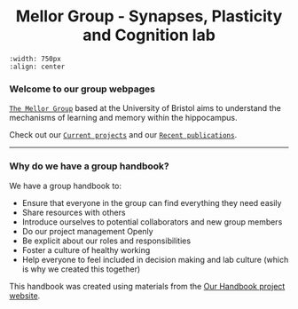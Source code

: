 # <center> Mellor Group - Synapses, Plasticity and Cognition lab </center>

```{image} img/Lab_photo_2022.jpeg
:width: 750px
:align: center
```

### Welcome to our group webpages

[`The Mellor Group`](our-team/current-members) based at the University of Bristol aims to understand the mechanisms of learning and memory within the hippocampus. 

Check out our [`Current projects`](projects/index) and our [`Recent publications`](publications).


---

### Why do we have a group handbook?

We have a group handbook to:
- Ensure that everyone in the group can find everything they need easily 
- Share resources with others 
- Introduce ourselves to potential collaborators and new group members
- Do our project management Openly 
- Be explicit about our roles and responsibilities
- Foster a culture of healthy working
- Help everyone to feel included in decision making and lab culture (which is why we created this together)

<!--
Note: Please keep a link to the Our Handbook project here, to help other people find it)
-->

This handbook was created using materials from the [Our Handbook project website](https://very-good-science.github.io/our-handbook).
